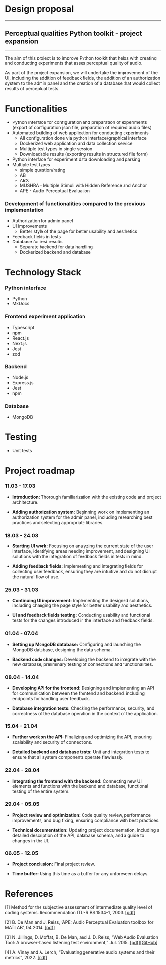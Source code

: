 # Design proposal
---

## Perceptual qualities Python toolkit - project expansion
---

The aim of this project is to improve Python toolkit that helps with creating and conducting experiments that asses perceptual quality of audio.

As part of the project expansion, we will undertake the improvement of the UI, including the addition of feedback fields, the addition of an authorization system to the admin panel and the creation of a database that would collect results of perceptual tests.

# Functionalities
- Python interface for configuration and preparation of experiments (export of configuration json file, preparation
  of required audio files)
- Automated building of web application for conducting experiments
  - All configuration done via python interface/graphical interface
  - Dockerized web application and data collection service
  - Multiple test types in single session
  - Downloadable results (exporting results in structured file form)
- Python interface for experiment data downloading and parsing
- Multiple test types
  - simple question/rating
  - AB
  - ABX
  - MUSHRA - Multiple Stimuli with Hidden Reference and Anchor
  - APE - Audio Perceptual Evaluation

### Development of functionalities compared to the previous implementation
- Authorization for admin panel
- UI improvements
  - Better style of the page for better usability and aesthetics
- Feedback fields in tests
- Database for test results
  - Separate backend for data handling
  - Dockerized backend and database

# Technology Stack 

### Python interface
- Python
- MkDocs
### Frontend experiment application
- Typescript
- npm
- React.js
- Next.js
- Jest
- zod
### Backend
- Node.js
- Express.js
- Jest
- npm
### Database
- MongoDB

# Testing
- Unit tests

# Project roadmap

### 11.03 - 17.03

- **Introduction:** Thorough familiarization with the existing code and project architecture.

- **Adding authorization system:** Beginning work on implementing an authorization system for the admin panel, including researching best practices and selecting appropriate libraries.

### 18.03 - 24.03

- **Starting UI work:** Focusing on analyzing the current state of the user interface, identifying areas needing improvement, and designing UI solutions with the integration of feedback fields in tests in mind.

- **Adding feedback fields:** Implementing and integrating fields for collecting user feedback, ensuring they are intuitive and do not disrupt the natural flow of use.

### 25.03 - 31.03

- **Continuing UI improvement:** Implementing the designed solutions, including changing the page style for better usability and aesthetics.

- **UI and feedback fields testing:** Conducting usability and functional tests for the changes introduced in the interface and feedback fields.

### 01.04 - 07.04

- **Setting up MongoDB database:** Configuring and launching the MongoDB database, designing the data schema.

- **Backend code changes:** Developing the backend to integrate with the new database, preliminary testing of connections and functionalities.

### 08.04 - 14.04

- **Developing API for the frontend:** Designing and implementing an API for communication between the frontend and backend, including endpoints for handling user feedback.

- **Database integration tests:** Checking the performance, security, and correctness of the database operation in the context of the application.

### 15.04 - 21.04

- **Further work on the API:** Finalizing and optimizing the API, ensuring scalability and security of connections.

- **Detailed backend and database tests:** Unit and integration tests to ensure that all system components operate flawlessly.

### 22.04 - 28.04

- **Integrating the frontend with the backend:** Connecting new UI elements and functions with the backend and database, functional testing of the entire system.

### 29.04 - 05.05

- **Project review and optimization:** Code quality review, performance improvements, and bug fixing, ensuring compliance with best practices.

- **Technical documentation:** Updating project documentation, including a detailed description of the API, database schema, and a guide to changes in the UI.

### 06.05 - 12.05

- **Project conclusion:** Final project review.

- **Time buffer:** Using this time as a buffer for any unforeseen delays.

# References
[1] Method for the subjective assessment of intermediate quality level of coding systems. Recommendation ITU-R BS.1534-1, 2003. [[pdf]](https://www.itu.int/dms_pubrec/itu-r/rec/bs/R-REC-BS.1534-1-200301-S!!PDF-E.pdf)

[2]	B. De Man and J. Reiss, ‘APE: Audio Perceptual Evaluation toolbox for MATLAB’, 04 2014.
[[pdf]](https://www.researchgate.net/publication/273574027_APE_Audio_Perceptual_Evaluation_toolbox_for_MATLAB)

[3] N. Jillings, D. Moffat, B. De Man, and J. D. Reiss, “Web Audio Evaluation Tool: A browser-based listening test environment,” Jul. 2015. [[pdf]](https://www.researchgate.net/publication/282328219_Web_Audio_Evaluation_Tool_A_Browser-Based_Listening_Test_Environment)[[GitHub]](https://github.com/BrechtDeMan/WebAudioEvaluationTool)

[4] A. Vinay and A. Lerch, “Evaluating generative audio systems and their metrics”, 2022. [[pdf]](https://arxiv.org/pdf/2209.00130.pdf)
